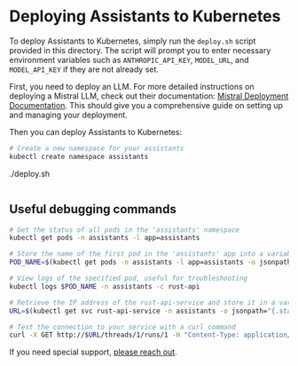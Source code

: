# Deploying Assistants to Kubernetes

To deploy Assistants to Kubernetes, simply run the `deploy.sh` script provided in this directory. The script will prompt you to enter necessary environment variables such as `ANTHROPIC_API_KEY`, `MODEL_URL`, and `MODEL_API_KEY` if they are not already set.

First, you need to deploy an LLM. 
For more detailed instructions on deploying a Mistral LLM, check out their documentation: [Mistral Deployment Documentation](https://docs.mistral.ai/self-deployment/overview).
This should give you a comprehensive guide on setting up and managing your deployment.

Then you can deploy Assistants to Kubernetes:

```bash
# Create a new namespace for your assistants
kubectl create namespace assistants 

```
./deploy.sh
``` 
```

## Useful debugging commands

```bash
# Get the status of all pods in the 'assistants' namespace
kubectl get pods -n assistants -l app=assistants

# Store the name of the first pod in the 'assistants' app into a variable
POD_NAME=$(kubectl get pods -n assistants -l app=assistants -o jsonpath="{.items[0].metadata.name}")

# View logs of the specified pod, useful for troubleshooting
kubectl logs $POD_NAME -n assistants -c rust-api

# Retrieve the IP address of the rust-api-service and store it in a variable
URL=$(kubectl get svc rust-api-service -n assistants -o jsonpath="{.status.loadBalancer.ingress[0].ip}")

# Test the connection to your service with a curl command
curl -X GET http://$URL/threads/1/runs/1 -H "Content-Type: application/json"
```

If you need special support, [please reach out](https://cal.com/louis030195/unleash-llms).

